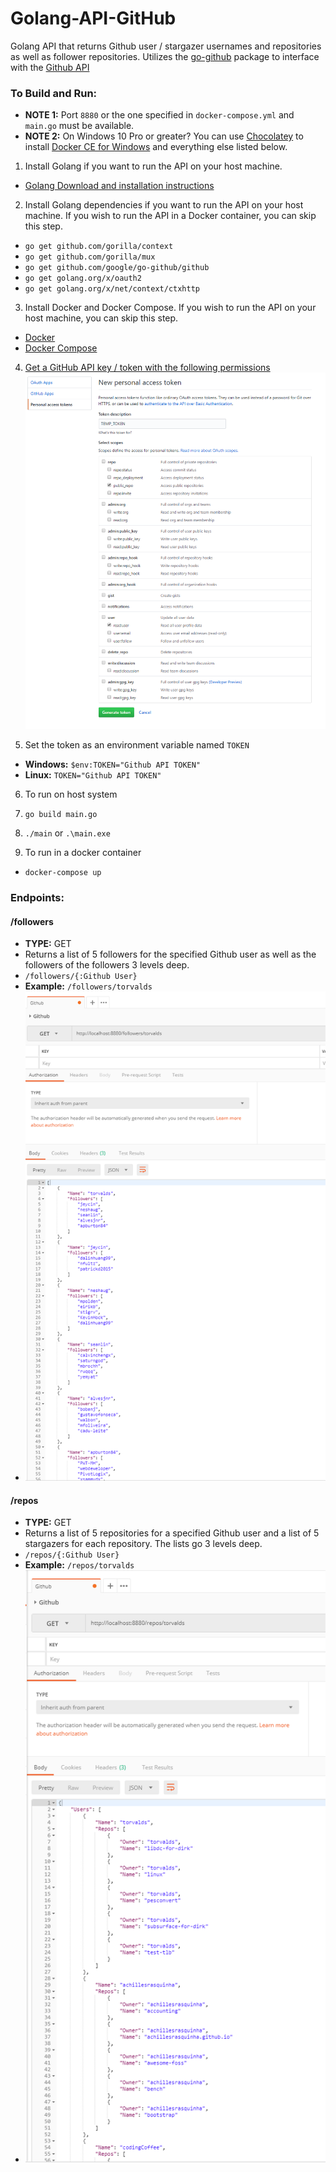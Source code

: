 # Golang-API-GitHub
Golang API that returns Github user / stargazer usernames and repositories as well as follower repositories.
Utilizes the [go-github](https://github.com/google/go-github) package to interface with the [Github API](https://developer.github.com/v3/?)

### To Build and Run:
- **NOTE 1:** Port `8880` or the one specified in `docker-compose.yml` and `main.go` must be available.
- **NOTE 2:** On Windows 10 Pro or greater? You can use [Chocolatey](https://chocolatey.org/) to install [Docker CE for Windows](https://chocolatey.org/packages/docker-for-windows/18.06.1.19507) and everything else listed below.


1. Install Golang if you want to run the API on your host machine.
  - [Golang Download and installation instructions](https://golang.org/dl/)


2. Install Golang dependencies if you want to run the API on your host machine. If you wish to run the API in a Docker container, you can skip this step.
  - `go get github.com/gorilla/context`
  - `go get github.com/gorilla/mux`
  - `go get github.com/google/go-github/github`
  - `go get golang.org/x/oauth2`
  - `go get golang.org/x/net/context/ctxhttp`


3. Install Docker and Docker Compose. If you wish to run the API on your host machine, you can skip this step.
  - [Docker](https://docs.docker.com/install/)
  - [Docker Compose](https://docs.docker.com/compose/install/)


4. [Get a GitHub API key / token with the following permissions](https://github.com/settings/tokens/new)
  ![Github Token Permissions](GHPAT.png)

5. Set the token as an environment variable named `TOKEN`
  - **Windows:** `$env:TOKEN="Github API TOKEN"`
  - **Linux:** `TOKEN="Github API TOKEN"`


6. To run on host system
  1. `go build main.go`
  2. `./main` or `.\main.exe`


7. To run in a docker container
  - `docker-compose up`

### Endpoints:
#### /followers
- **TYPE:** GET
- Returns a list of 5 followers for the specified Github user as well as the followers of the followers 3 levels deep.
- `/followers/{:Github User}`
- **Example:** `/followers/torvalds`
- ![Followers Screenshot](GHFOLLOWERS.png)

#### /repos
- **TYPE:** GET
- Returns a list of 5 repositories for a specified Github user and a list of 5 stargazers for each repository. The lists go 3 levels deep.
- `/repos/{:Github User}`
- **Example:** `/repos/torvalds`
- ![Repos Screenshot](GHREPOS.png)
